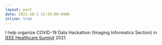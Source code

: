 ```yaml
---
layout: post
date: 2021-10-1 15:59:00-0400
inline: true
---
```


I help organize COVID-19 Data Hackathon (Imaging Informatics Section) in [IEEE Healthcare Summit](https://healthcaresummit.ieee.org/) 2021.